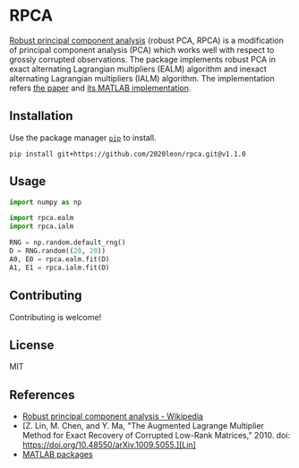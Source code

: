 # RPCA

[Robust principal component analysis] (robust PCA, RPCA) is a modification of principal component analysis (PCA) which works well with respect to grossly corrupted observations. The package implements robust PCA in exact alternating Lagrangian multipliers (EALM) algorithm and inexact alternating Lagrangian multipliers (IALM) algorithm. The implementation refers [the paper][Lin] and [its MATLAB implementation][MATLAB packages].

## Installation

Use the package manager [`pip`] to install.

```shell
pip install git+https://github.com/2020leon/rpca.git@v1.1.0
```

## Usage

```python
import numpy as np

import rpca.ealm
import rpca.ialm

RNG = np.random.default_rng()
D = RNG.random((20, 20))
A0, E0 = rpca.ealm.fit(D)
A1, E1 = rpca.ialm.fit(D)
```

## Contributing

Contributing is welcome!

## License

MIT

## References

- [Robust principal component analysis - Wikipedia][Robust principal component analysis]
- [Z. Lin, M. Chen, and Y. Ma, "The Augmented Lagrange Multiplier Method for Exact Recovery of Corrupted Low-Rank Matrices," 2010. doi: https://doi.org/10.48550/arXiv.1009.5055.][Lin]
- [MATLAB packages]

[Robust principal component analysis]: https://en.wikipedia.org/wiki/Robust_principal_component_analysis
[Lin]: https://doi.org/10.48550/arXiv.1009.5055
[MATLAB packages]: https://people.eecs.berkeley.edu/~yima/matrix-rank/sample_code.html
[`pip`]: https://pip.pypa.io/en/stable/
